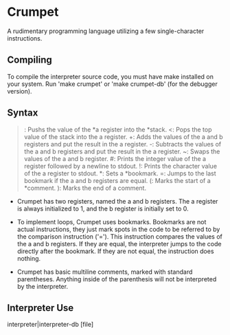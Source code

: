 # Crumpet
A rudimentary programming language utilizing a few single-character instructions.

## Compiling
To compile the interpreter source code, you must have make installed on your system. Run 'make 
crumpet' or 'make crumpet-db' (for the debugger version).

## Syntax
>: Pushs the value of the *a register into the *stack.
<: Pops the top value of the stack into the a register.
+: Adds the values of the a and b registers and put the result in the a register.
-: Subtracts the values of the a and b registers and put the result in the a register.
~: Swaps the values of the a and b register.
#: Prints the integer value of the a register followed by a newline to stdout.
!: Prints the character value of the a register to stdout.
*: Sets a *bookmark.
=: Jumps to the last bookmark if the a and b registers are equal.
(: Marks the start of a *comment.
): Marks the end of a comment.

* Crumpet has two registers, named the a and b registers. The a register is always initialized to 
1, and the b register is initially set to 0.

* To implement loops, Crumpet uses bookmarks. Bookmarks are not actual instructions, they just mark
spots in the code to be referred to by the comparison instruction ('='). This instruction compares
the values of the a and b registers. If they are equal, the interpreter jumps to the code directly 
after the bookmark. If they are not equal, the instruction does nothing.

* Crumpet has basic multiline comments, marked with standard parentheses. Anything inside of the 
parenthesis will not be interpreted by the interpreter.

## Interpreter Use
interpreter|interpreter-db [file]
